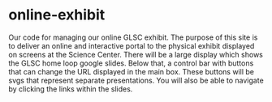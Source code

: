 # online-exhibit
Our code for managing our online GLSC exhibit. The purpose of this site is to deliver an online and interactive portal to the physical exhibit displayed on screens at the Science Center. There will be a large display which shows the GLSC home loop google slides. Below that, a control bar with buttons that can change the URL displayed in the main box. These buttons will be svgs that represent separate presentations. You will also be able to navigate by clicking the links within the slides.
